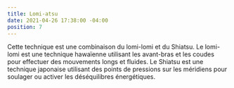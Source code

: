 ```yaml
---
title: Lomi-atsu
date: 2021-04-26 17:38:00 -04:00
position: 7
---
```


Cette technique est une combinaison du lomi-lomi et du Shiatsu. Le lomi-lomi est une technique hawaïenne utilisant les avant-bras et les coudes pour effectuer des mouvements longs et fluides. Le Shiatsu est une technique japonaise utilisant des points de pressions sur les méridiens pour soulager ou activer les déséquilibres énergétiques.